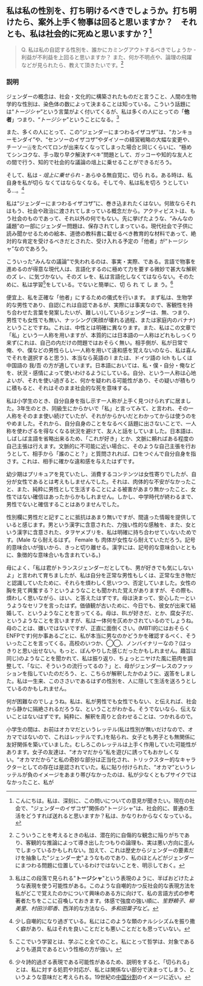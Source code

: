 ## 私は私の性別を、打ち明けるべきでしょうか。打ち明けたら、案外上手く物事は回ると思いますか？　それとも、私は社会的に死ぬと思いますか？[^0]

[^0]: こんにちは。私は、深刻に、この問いについての意見が聞きたい。現在の社会で、"ジェンダーのイザコザ"関係の"トージシャ"は、社会的に、普通の生活をどうすれば送れると思いますか？私は、かなりわからなくなっている。

> Q. 私は私の自認する性別を、誰かにカミングアウトするべきでしょうか - 利益が不利益を上回ると思いますか？ また、何か不明点や、論理の飛躍などが見られたら、教えて頂きたいです。[^1]

### 説明

[^1]: こういうことを考えるときの私は、潜在的に自傷的な観念に陥りがちであり、客観的な推論によって導き出したつもりの論理も、実は悪い方向に歪んでしまっているかもしれない。加えて、これは歴史からジェンダーの要素だけを抽象した"ジェンダー史"ようなものであり、私のほとんどがジェンダーにまつわる問題に位置しているわけではないことを、明示しておく。

ジェンダーの概念は、社会・文化的に構築されたものだと言うこと、人間の生物学的な性別は、染色体の数によって決まることは知っている。こういう話題には“*トージシャ*”という言葉がよく付いてくるが、私は多くの人にとっての「**他者**」つまり、“*トージシャ*”ということになる。[^2]

[^2]: 私はこの段落で見られる"**トージシャ**"という表現のように、半ばおどけたような表現を使う可能性がある。このような自嘲的かつ反社会的な表現方法を私がどこで覚えたのかについて興味のある方に向けて、私の言語方式の参考著者たちをここに召喚しておきます。体感で強度の強い順に、*笙野頼子*、*柳美里*、*村田沙耶香*、西洋的な方法なら、*多和田葉子*[^3]など。

[^3]: *多和田葉子*については、誰かに勧められたことをきっかけに、どハマりした。かなり文体の目標に近い[^4]。
[^4]: 他の私の文体の目標になっているであろう作家についてあげることもできるが、よく考えてみればこの話は本筋とズレるため、やめにする[^5]。
[^5]: こういった作為に満ちた、メタ的なギャグセンスは、*円城塔*に大きく影響を受けている。*円城塔*の作品について、私は理解しているわけではなく、憧れから読んでいる部分が大きい。個人的な最高傑作は*これはペンです*である。あらゆる面で、成功している。

また、多くの人にとって、この“ジェンダーにまつわるイザコザ”は、“カンキョーモンダイ”や、“センソーのイザコザ”やダイソーの経営戦略の大幅な変更や、チーソー🀖をたべてロンが出来なくなってしまった場合と同じくらいに、“極めてシンコクな、手っ取り早ク解決すベキ”問題として、ガッコーや知的な友人との間で行う、知的で社会的な議論の俎上に乗せることができるだろう。

そして、私は - *俎上に乗せられ* - あらゆる無自覚に、切ら れる。ある時は、私自身を私が切ら なくてはならなくなる。そして今、私は私を切ろ うとしている…。[^6]

[^6]: 少し自嘲的になり過ぎている。私にはこのような類のナルシシズム[^7]を振り撒く癖があり、私はそれを良いことだとも悪いことだとも思っていない。
[^7]: これが本当にナルシシズムに由来するか否かについては、議論の余地がある。

私は“ジェンダーにまつわるイザコザ”に、巻き込まれたくはない。何故ならそれはもう、社会や政治に渡されてしまっている概念だから。アクティビストは、もう社会のものであって、それ以外の何でもない。先に挙げたような、“みんなの議題”の一部にジェンダー問題は、保存されてしまっている。現代社会で子供に読み聞かせるための絵本、道徳の教科書に載せるべき教育的な材料であって、絶対的な肯定を受けるべきだとされた、受け入れる予定の「他者」が“トージシャ”なのであろう。

こういった“みんなの議論”で失われるのは、事実・実際、である。言語で物事を進めるのが得意な現代人は、言語化するのに極めて力を要する微妙で甚大な解釈のズ レ、に気づかない。そのズ レを、私は言語化しなくてはならない。そのために、私は学習[^8]をしている。でないと簡単に、切 ら れ て し ま う。[^9]

[^8]: ここでいう学習とは、学ぶこと全てのこと。私にとって哲学は、対象であるよりも道具であるという性格の方が強い。
[^9]: 少々詩的過ぎる表現である可能性があるため、説明をすると、「切られる」とは、私に対する処罰や対応が、私とは関係ない部分で決まってしまう、というような意味だと考えられる。19世紀の[中国分割](https://www.y-history.net/appendix/wh1403-007.html)のイメージに近い。

便宜上、私を正確な「他者」にするための儀式を行います。
まず私は、生物学的な男性であり、自認(これは自認であるが、実際には事実なので、客観性を持ち合わせた言葉を発案したいが、難しい)しているジェンダーは、無、つまり、男性でも女性でも無い、ナッシング(笑顔が壊れる過程、または家庭内のバナナ)ということですね。これは、中性とは明確に異なります。また、私はこの文章で「私」という一人称を用いますが、本質的には日本語の一人称はどれもしっくり来ず(これは、自己の内だけの問題ではおそらく無い。相手側が、私が日常で俺、や、僕などの男性らしい一人称を用いて違和感を覚えないのなら、私は喜んでそれを選択すると思う)、本当なら英語の I または、ドイツ語の Ich もしくは中国語の 我/吾 の方が適しています。日本語においては、私・僕・自分・俺などを、状況・感情によって使いわけるようにしている。自分、という一人称は心地よいが、それを使い過ぎると、何かを疑われる可能性があり、その疑いが積もりに積もると、それはそのまま社会的な死を意味する。

私は小学生のとき、自分自身を指し示す一人称が上手く見つけられずに居ました。3年生のとき、同級生にからかいで「私」と言ってみて、と言われ、その一人称をそのまま使い続けていたが、それがからかいだとわかってからは使うのをやめました。それから、自分自身のことをなるべく話題に出さないことで、一人称を使わざるを得なくなる状況を避けて、友人と話をしていました。日本語は、しばしば主語を省略出来るため、「これが好き」とか、文脈に頼ればある程度の自己主張は行えます。文脈的に不可能に近い場合に、そのような自己主張を行おうとして、相手から「誰のこと？」と質問されれば、口をつぐんで自分自身を指さす。これは、相手に確かな違和感を与えたはずです。

幼少期はプリキュアを見ていたし、消費するコンテンツは女性寄りでしたが、自分が女性であるとは考えもしませんでした。それは、肉体的な不安がなかったこと、また、純粋に男性として生活することによる被害があまり無かったこと、女性ではない確信はあったからかもしれません。しかし、中学時代が終わるまで、男性でないと確信することはありませんでした。

性別欄に男性だと記すことに抵抗はあまり無いですが、間違った情報を提供していると感じます。男という漢字に含意された、力強い性的な感触を、また、女という漢字に含意された、タヲヤメブリを、私は明確に持ち合わせていないためです。(Male なら耐えるはず。 Female も 肉体が女性なら耐えていただろう。記号的意味合いが強いから、きっと切り離せる。漢字には、記号的な意味合いとともに、象徴的な意味合いも含まれている。)

母によく、「私は君がトランスジェンダーだとしても、男が好きでも気にしないよ」と言われて育ちましたが、私は自分を正常な男性もしくは、正常な生き物だと認識していたために、それらを煩わしく思いつつ、否定していました。女性の胸を見て興奮する？というようなことも聞かれた覚えがありますが、その際も、煩わしく思いながら、はい、と答えたはずです。母は決まって、安心したーというようなセリフを言ったはず。価値観が古いために、今日でも、彼女が出来て結婚して、というようなことを言ってくる。母は、BLが好きだ、とか、腐女子だ、というようなことを言いますが、私は一体何を仄めかされているのでしょうね。母のことは、嫌いではないですが、正直に面倒くさい。(MBTI的にはおそらくENFPです)何か事あるごとに、私が本当に男なのかどうかを確認するべく、そういったことを言ってくる。高校のいつか、◯◯、ノンバイナリーなの？(はっきりと思い出せない。もっと、ぼんやりした感じだったかもしれません。趣旨は同じ)のようなことを聞かれて、私は振り返り、ちょっとニヤけた風に筋肉を調整して、「なに、そういうの流行ってるの？」と、母がジェンダーレスのファッションを指していたのだろう、と、こちらが解釈したかのように、返答をしました。私は一生来、このささいであるはずの性別を、人に隠して生活を送ろうとしているのかもしれません。

何が困難なのでしょうね。私は、私が男性でも女性でもない、と伝えれば、社会から静かに隔絶されるだろうな、ということがわかる。そうでないなら、伝えないことはないはずです。純粋に、解釈を周りと合わせることは、つかれるので。

小学生の間は、お前はオカマだというレッテル(私は性別が無いだけなので、オカマではないので、これはレッテルです。)を貼られ、女子とも男子とも無関係に友好関係を築いていました。むしろこのレッテルは上手く作用していた可能性があります。女子の友達は、“オカマだから”私を遊びに誘ってもおかしくない。“オカマだから”と私の奇妙な部分は正当化され、トリックスター的なキャラクターとしての存在は是認されていた。私に貼り付けられた、“オカマ”というレッテルが負のイメージをあまり帯びなかったのは、私が少なくともブサイクではなかったこと、私が
